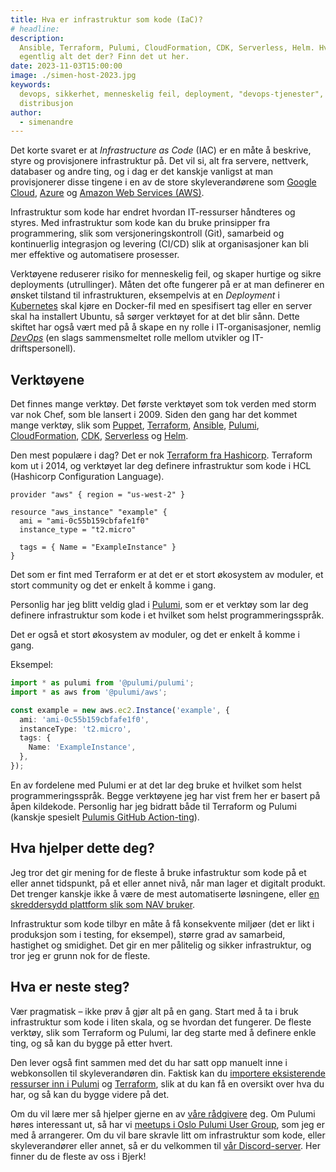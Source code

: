 ```yaml
---
title: Hva er infrastruktur som kode (IaC)?
# headline:
description:
  Ansible, Terraform, Pulumi, CloudFormation, CDK, Serverless, Helm. Hva er
  egentlig alt det der? Finn det ut her.
date: 2023-11-03T15:00:00
image: ./simen-host-2023.jpg
keywords:
  devops, sikkerhet, menneskelig feil, deployment, "devops-tjenester",
  distribusjon
author:
  - simenandre
---
```


Det korte svaret er at _Infrastructure as Code_ (IAC) er en måte å beskrive,
styre og provisjonere infrastruktur på. Det vil si, alt fra servere, nettverk,
databaser og andre ting, og i dag er det kanskje vanligst at man provisjonerer
disse tingene i en av de store skyleverandørene som [Google Cloud][gcloud],
[Azure][azure] og [Amazon Web Services (AWS)][aws].

Infrastruktur som kode har endret hvordan IT-ressurser håndteres og styres. Med
infrastruktur som kode kan du bruke prinsipper fra programmering, slik som
versjoneringskontroll (Git), samarbeid og kontinuerlig integrasjon og levering
(CI/CD) slik at organisasjoner kan bli mer effektive og automatisere prosesser.

Verktøyene reduserer risiko for menneskelig feil, og skaper hurtige og sikre
deployments (utrullinger). Måten det ofte fungerer på er at man definerer en
ønsket tilstand til infrastrukturen, eksempelvis at en _Deployment_ i
[Kubernetes][k8s] skal kjøre en Docker-fil med en spesifisert tag eller en
server skal ha installert Ubuntu, så sørger verktøyet for at det blir sånn.
Dette skiftet har også vært med på å skape en ny rolle i IT-organisasjoner,
nemlig [_DevOps_][devops] (en slags sammensmeltet rolle mellom utvikler og
IT-driftspersonell).

[gcloud]: https://cloud.google.com/
[azure]: https://azure.microsoft.com/
[aws]: https://aws.amazon.com/
[k8s]: https://kubernetes.io/
[devops]: https://en.wikipedia.org/wiki/DevOps

## Verktøyene

Det finnes mange verktøy. Det første verktøyet som tok verden med storm var nok
Chef, som ble lansert i 2009. Siden den gang har det kommet mange verktøy, slik
som [Puppet][], [Terraform][], [Ansible][], [Pulumi][], [CloudFormation][],
[CDK][], [Serverless][] og [Helm][].

[puppet]: https://puppet.com/
[terraform]: https://www.terraform.io/
[ansible]: https://www.ansible.com/
[pulumi]: https://www.pulumi.com/
[cloudformation]: https://aws.amazon.com/cloudformation/
[cdk]: https://aws.amazon.com/cdk/
[serverless]: https://www.serverless.com/
[helm]: https://helm.sh/

Den mest populære i dag? Det er nok [Terraform fra Hashicorp][terraform].
Terraform kom ut i 2014, og verktøyet lar deg definere infrastruktur som kode i
HCL (Hashicorp Configuration Language).

```hcl
provider "aws" { region = "us-west-2" }

resource "aws_instance" "example" {
  ami = "ami-0c55b159cbfafe1f0"
  instance_type = "t2.micro"

  tags = { Name = "ExampleInstance" }
}

```

Det som er fint med Terraform er at det er et stort økosystem av moduler, et
stort community og det er enkelt å komme i gang.

Personlig har jeg blitt veldig glad i [Pulumi][], som er et verktøy som lar deg
definere infrastruktur som kode i et hvilket som helst programmeringsspråk.

Det er også et stort økosystem av moduler, og det er enkelt å komme i gang.

Eksempel:

```typescript
import * as pulumi from '@pulumi/pulumi';
import * as aws from '@pulumi/aws';

const example = new aws.ec2.Instance('example', {
  ami: 'ami-0c55b159cbfafe1f0',
  instanceType: 't2.micro',
  tags: {
    Name: 'ExampleInstance',
  },
});
```

En av fordelene med Pulumi er at det lar deg bruke et hvilket som helst
programmeringsspråk. Begge verktøyene jeg har vist frem her er basert på åpen
kildekode. Personlig har jeg bidratt både til Terraform og Pulumi (kanskje
spesielt [Pulumis GitHub Action-ting][pulumi-github-actions]).

[pulumi-github-actions]:
  https://www.pulumi.com/blog/supercharging-our-github-action-with-the-pulumi-automation-api/

## Hva hjelper dette deg?

Jeg tror det gir mening for de fleste å bruke infastruktur som kode på et eller
annet tidspunkt, på et eller annet nivå, når man lager et digitalt produkt. Det
trenger kanskje ikke å være de mest automatiserte løsningene, eller [en
skreddersydd plattform slik som NAV bruker][nais].

Infrastruktur som kode tilbyr en måte å få konsekvente miljøer (det er likt i
produksjon som i testing, for eksempel), større grad av samarbeid, hastighet og
smidighet. Det gir en mer pålitelig og sikker infrastruktur, og tror jeg er
grunn nok for de fleste.

[nais]: https://nais.io/

## Hva er neste steg?

Vær pragmatisk – ikke prøv å gjør alt på en gang. Start med å ta i bruk
infrastruktur som kode i liten skala, og se hvordan det fungerer. De fleste
verktøy, slik som Terraform og Pulumi, lar deg starte med å definere enkle ting,
og så kan du bygge på etter hvert.

Den lever også fint sammen med det du har satt opp manuelt inne i webkonsollen
til skyleverandøren din. Faktisk kan du [importere eksisterende ressurser inn i
Pulumi][import-pulumi] og [Terraform][import-terraform], slik at du kan få en
oversikt over hva du har, og så kan du bygge videre på det.

Om du vil lære mer så hjelper gjerne en av [våre rådgivere] deg. Om Pulumi høres
interessant ut, så har vi [meetups i Oslo Pulumi User Group][pug], som jeg er
med å arrangerer. Om du vil bare skravle litt om infrastruktur som kode, eller
skyleverandører eller annet, så er du velkommen til [vår
Discord-server][discord]. Her finner du de fleste av oss i Bjerk!

[import-pulumi]: https://www.pulumi.com/docs/reference/cli/pulumi_import/
[import-terraform]:
  https://developer.hashicorp.com/terraform/language/state/import
[våre rådgivere]: https://bjerk.io/contact
[pug]: https://www.meetup.com/oslo-pulumi-user-group/
[discord]: https://discord.gg/v6uUBFxXNf
